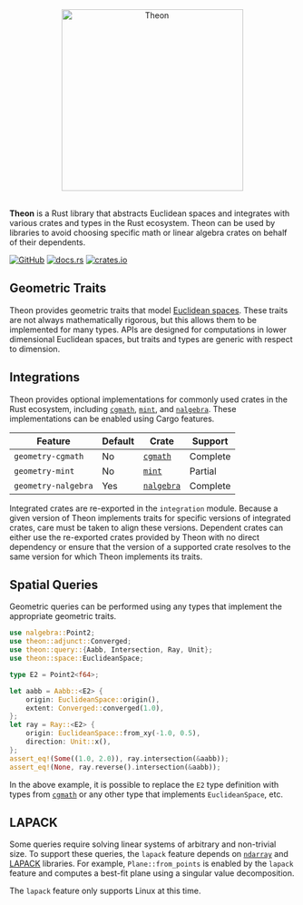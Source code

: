 <div align="center">
    <img alt="Theon" src="https://raw.githubusercontent.com/olson-sean-k/theon/master/doc/theon.svg?sanitize=true" width="320"/>
</div>
<br/>

**Theon** is a Rust library that abstracts Euclidean spaces and integrates with
various crates and types in the Rust ecosystem. Theon can be used by libraries
to avoid choosing specific math or linear algebra crates on behalf of their
dependents.

[![GitHub](https://img.shields.io/badge/GitHub-olson--sean--k/theon-8da0cb?logo=github&style=for-the-badge)](https://github.com/olson-sean-k/theon)
[![docs.rs](https://img.shields.io/badge/docs.rs-theon-66c2a5?logo=rust&style=for-the-badge)](https://docs.rs/theon)
[![crates.io](https://img.shields.io/crates/v/theon.svg?logo=rust&style=for-the-badge)](https://crates.io/crates/theon)

## Geometric Traits

Theon provides geometric traits that model [Euclidean spaces][1]. These traits
are not always mathematically rigorous, but this allows them to be implemented
for many types. APIs are designed for computations in lower dimensional
Euclidean spaces, but traits and types are generic with respect to dimension.

## Integrations

Theon provides optional implementations for commonly used crates in the Rust
ecosystem, including [`cgmath`], [`mint`], and [`nalgebra`]. These
implementations can be enabled using Cargo features.

| Feature             | Default | Crate        | Support  |
|---------------------|---------|--------------|----------|
| `geometry-cgmath`   | No      | [`cgmath`]   | Complete |
| `geometry-mint`     | No      | [`mint`]     | Partial  |
| `geometry-nalgebra` | Yes     | [`nalgebra`] | Complete |

Integrated crates are re-exported in the `integration` module. Because a given
version of Theon implements traits for specific versions of integrated crates,
care must be taken to align these versions. Dependent crates can either use the
re-exported crates provided by Theon with no direct dependency or ensure that
the version of a supported crate resolves to the same version for which Theon
implements its traits.

## Spatial Queries

Geometric queries can be performed using any types that implement the
appropriate geometric traits.

```rust
use nalgebra::Point2;
use theon::adjunct::Converged;
use theon::query::{Aabb, Intersection, Ray, Unit};
use theon::space::EuclideanSpace;

type E2 = Point2<f64>;

let aabb = Aabb::<E2> {
    origin: EuclideanSpace::origin(),
    extent: Converged::converged(1.0),
};
let ray = Ray::<E2> {
    origin: EuclideanSpace::from_xy(-1.0, 0.5),
    direction: Unit::x(),
};
assert_eq!(Some((1.0, 2.0)), ray.intersection(&aabb));
assert_eq!(None, ray.reverse().intersection(&aabb));
```

In the above example, it is possible to replace the `E2` type definition with
types from [`cgmath`] or any other type that implements `EuclideanSpace`, etc.

## LAPACK

Some queries require solving linear systems of arbitrary and non-trivial size.
To support these queries, the `lapack` feature depends on [`ndarray`] and
[LAPACK][2] libraries. For example, `Plane::from_points` is enabled by the
`lapack` feature and computes a best-fit plane using a singular value
decomposition.

The `lapack` feature only supports Linux at this time.

[1]: https://en.wikipedia.org/wiki/euclidean_space
[2]: https://en.wikipedia.org/wiki/lapack
[`cgmath`]: https://crates.io/crates/cgmath
[`mint`]: https://crates.io/crates/mint
[`nalgebra`]: https://crates.io/crates/nalgebra
[`ndarray`]: https://crates.io/crates/ndarray
